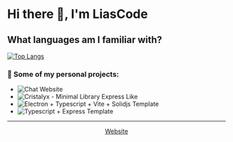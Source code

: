 # Hi there 👋, I'm LiasCode

## What languages am I familiar with?
[![Top Langs](https://github-readme-stats.vercel.app/api/top-langs/?username=anuraghazra&layout=compact&theme=dark)](https://github.com/anuraghazra/github-readme-stats)

### 🔭 Some of my personal projects:
- ![Chat Website](https://mochat.onrender.com)
- ![Cristalyx - Minimal Library Express Like](https://github.com/LiasCode/cristalyx)
- ![Electron + Typescript + Vite + Solidjs Template](https://github.com/LiasCode/electron-vite-ts-solidjs)
- ![Typescript + Express Template](https://github.com/LiasCode/node-typescript-template)

<!--
Here are some ideas to get you started:
- 🌱 I’m currently learning ...
- 👯 I’m looking to collaborate on ...
- 🤔 I’m looking for help with ...
- 💬 Ask me about ...
- 📫 How to reach me: ...
- 😄 Pronouns: ...
- ⚡ Fun fact: ...
-->

<hr />

<p align="center">
    <a href="https://lias-code.pages.dev">Website</a>
</p>

